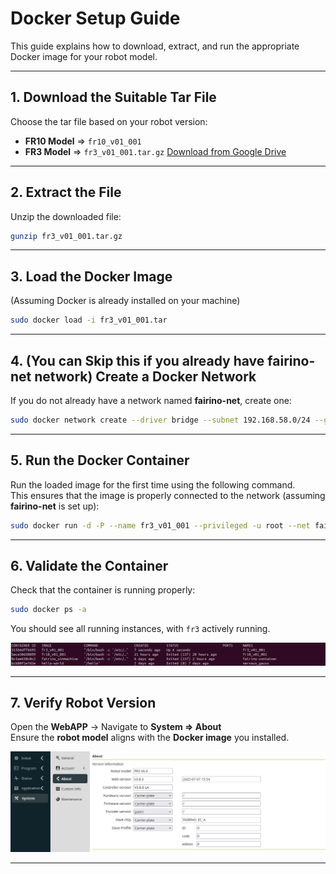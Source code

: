 # Docker Setup Guide

This guide explains how to download, extract, and run the appropriate Docker image for your robot model.

---

## 1. Download the Suitable Tar File

Choose the tar file based on your robot version:

- **FR10 Model** ⇒ `fr10_v01_001`
- **FR3 Model** ⇒ `fr3_v01_001.tar.gz`
[Download from Google Drive](https://drive.google.com/drive/folders/1H9e09kq_9LHEltpWT7LXSCKwEqdkc23f?)
---

## 2. Extract the File

Unzip the downloaded file:

```bash
gunzip fr3_v01_001.tar.gz
```

---

## 3. Load the Docker Image

(Assuming Docker is already installed on your machine)

```bash
sudo docker load -i fr3_v01_001.tar
```

---

## 4. (You can Skip this if you already have fairino-net network) Create a Docker Network

If you do not already have a network named **fairino-net**, create one:

```bash
sudo docker network create --driver bridge --subnet 192.168.58.0/24 --gateway 192.168.58.1 fairino-net
```

---

## 5. Run the Docker Container

Run the loaded image for the first time using the following command.  
This ensures that the image is properly connected to the network (assuming **fairino-net** is set up):

```bash
sudo docker run -d -P --name fr3_v01_001 --privileged -u root --net fairino-net fr3_v01_001
```

---

## 6. Validate the Container

Check that the container is running properly:

```bash
sudo docker ps -a
```

You should see all running instances, with `fr3` actively running.

![Container Example](DockerImages.png)

---

## 7. Verify Robot Version

Open the **WebAPP** → Navigate to **System ⇒ About**  
Ensure the **robot model** aligns with the **Docker image** you installed.

![Container Example](WebAPP.png)


---


